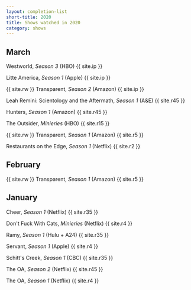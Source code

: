 ```yaml
---
layout: completion-list
short-title: 2020
title: Shows watched in 2020
category: shows
---
```

## March
Westworld, _Season 3_ (HBO) {{ site.ip }}

Litte America, _Season 1_ (Apple) {{ site.ip }}

{{ site.rw }} Transparent, _Season 2_ (Amazon) {{ site.ip }}

Leah Remini: Scientology and the Aftermath, _Season 1_ (A&E) {{ site.r45 }}

Hunters, _Season 1_ (Amazon) {{ site.r45 }}

The Outsider, _Minieries_ (HBO) {{ site.r15 }}

{{ site.rw }} Transparent, _Season 1_ (Amazon) {{ site.r5 }}

Restaurants on the Edge, _Season 1_ (Netflix) {{ site.r2 }}

## February
{{ site.rw }} Transparent, _Season 1_ (Amazon) {{ site.r5 }}

## January
Cheer, _Season 1_ (Netflix) {{ site.r35 }}

Don't Fuck With Cats, _Minieries_ (Netflix) {{ site.r4 }}

Ramy, _Season 1_ (Hulu + A24) {{ site.r35 }}

Servant, _Season 1_ (Apple) {{ site.r4 }}

Schitt's Creek, _Season 1_ (CBC) {{ site.r35 }}

The OA, _Season 2_ (Netflix) {{ site.r45 }}

The OA, _Season 1_ (Netflix) {{ site.r4 }}